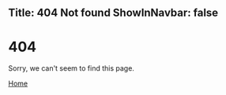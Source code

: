Title: 404 Not found
ShowInNavbar: false
---

# 404

Sorry, we can't seem to find this page.

<a href="/" class="btn btn-lg btn-default">Home</a>
